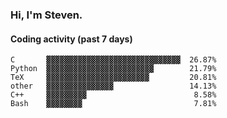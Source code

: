 ### Hi, I'm Steven.

#### Coding activity (past 7 days)
```
C       ▓▓▓▓▓▓▓▓▓▓▓▓▓▓▓▓▓▓▓▓▓▓▓▓▓▓▓▓▓▓  26.87%
Python  ▓▓▓▓▓▓▓▓▓▓▓▓▓▓▓▓▓▓▓▓▓▓▓▓        21.79%
TeX     ▓▓▓▓▓▓▓▓▓▓▓▓▓▓▓▓▓▓▓▓▓▓▓         20.81%
other   ▓▓▓▓▓▓▓▓▓▓▓▓▓▓▓                 14.13%
C++     ▓▓▓▓▓▓▓▓▓                        8.58%
Bash    ▓▓▓▓▓▓▓▓                         7.81%
```
